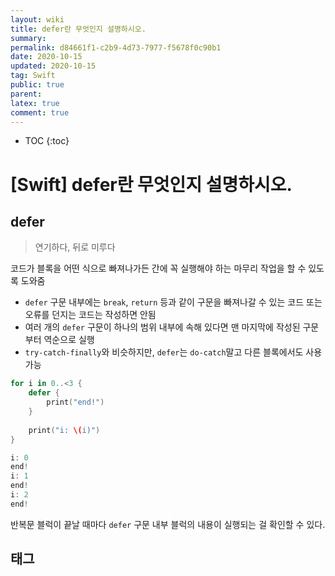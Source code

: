 ```yaml
---
layout: wiki
title: defer란 무엇인지 설명하시오.
summary: 
permalink: d84661f1-c2b9-4d73-7977-f5678f0c90b1
date: 2020-10-15
updated: 2020-10-15
tag: Swift 
public: true
parent: 
latex: true
comment: true
---
```


* TOC
{:toc}

# \[Swift] defer란 무엇인지 설명하시오.

## defer

> 연기하다, 뒤로 미루다

코드가 블록을 어떤 식으로 빠져나가든 간에 꼭 실행해야 하는 마무리 작업을 할 수 있도록 도와줌

- `defer` 구문 내부에는 `break`, `return` 등과 같이 구문을 빠져나갈 수 있는 코드 또는 오류를 던지는 코드는 작성하면 안됨
- 여러 개의 `defer` 구문이 하나의 범위 내부에 속해 있다면 맨 마지막에 작성된 구문부터 역순으로 실행
- `try-catch-finally`와 비슷하지만, `defer`는 `do-catch`말고 다른 블록에서도 사용 가능

```swift
for i in 0..<3 {
    defer {
        print("end!")
    }
    
    print("i: \(i)")
}
```

```swift
i: 0
end!
i: 1
end!
i: 2
end!
```

반복문 블럭이 끝날 때마다 `defer` 구문 내부 블럭의 내용이 실행되는 걸 확인할 수 있다.

## 태그

